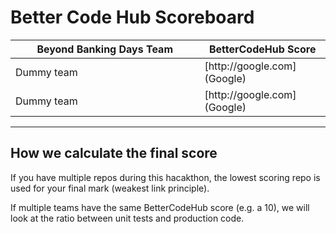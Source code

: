 
<h1>Better Code Hub Scoreboard</h1>

<table>
<colgroup>
<col width="60%" />
<col width="40%" />
</colgroup>
<thead>
<tr class="header">
<th>Beyond Banking Days Team</th>
<th>BetterCodeHub Score</th>
</tr>
</thead>
<tbody>
<tr>
<td markdown="span">Dummy team</td>
<td markdown="span">[http://google.com](Google)</td>
</tr>
<tr>
<td markdown="span">Dummy team</td>
<td markdown="span">[http://google.com](Google)</td>
</tr>
</tbody>
</table>

<hr>

<h2>How we calculate the final score</h2>

If you have multiple repos during this hacakthon, the lowest scoring repo is used for your final mark (weakest link principle).

If multiple teams have the same BetterCodeHub score (e.g. a 10), we will look at the ratio between unit tests and production code.
